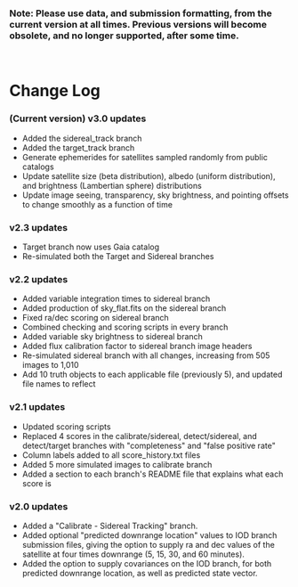 ### **Note:** Please use data, and submission formatting, from the current version at all times. Previous versions will become obsolete, and no longer supported, after some time.

<br>

# **Change Log**
###
### **(Current version) v3.0 updates**
- Added the sidereal_track branch
- Added the target_track branch
- Generate ephemerides for satellites sampled randomly from public catalogs
- Update satellite size (beta distribution), albedo (uniform distribution), and brightness (Lambertian sphere) distributions
- Update image seeing, transparency, sky brightness, and pointing offsets to change smoothly as a function of time
### **v2.3 updates**
- Target branch now uses Gaia catalog
- Re-simulated both the Target and Sidereal branches
### **v2.2 updates**
- Added variable integration times to sidereal branch
- Added production of sky_flat.fits on the sidereal branch
- Fixed ra/dec scoring on sidereal branch
- Combined checking and scoring scripts in every branch
- Added variable sky brightness to sidereal branch
- Added flux calibration factor to sidereal branch image headers
- Re-simulated sidereal branch with all changes, increasing from 505 images to 1,010
- Add 10 truth objects to each applicable file (previously 5), and updated file names to reflect
### **v2.1 updates**
- Updated scoring scripts
- Replaced 4 scores in the calibrate/sidereal, detect/sidereal, and detect/target branches with "completeness" and "false positive rate"
- Column labels added to all score_history.txt files
- Added 5 more simulated images to calibrate branch
- Added a section to each branch's README file that explains what each score is
### **v2.0 updates**
- Added a "Calibrate - Sidereal Tracking" branch.
- Added optional "predicted downrange location" values to IOD branch submission files, giving the option to supply ra and dec values of the satellite at four times downrange (5, 15, 30, and 60 minutes).
- Added the option to supply covariances on the IOD branch, for both predicted downrange location, as well as predicted state vector.